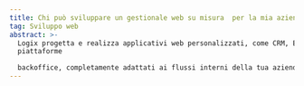 ```yaml
---
title: Chi può sviluppare un gestionale web su misura  per la mia azienda? >
tag: Sviluppo web
abstract: >-
  Logix progetta e realizza applicativi web personalizzati, come CRM, ERP o
  piattaforme

  backoffice, completamente adattati ai flussi interni della tua azienda.
---
```

